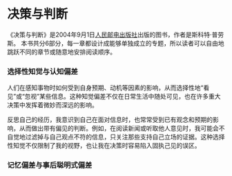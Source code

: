 # 决策与判断

《决策与判断》是2004年9月1日[人民邮电出版社](https://baike.baidu.com/item/人民邮电出版社/905716?fromModule=lemma_inlink)出版的图书，作者是斯科特·普劳斯。 本书共分6部分，每一章都设计成能够单独成立的专题，所以读者可以自由地跳跃不同的章节或随意地安排阅读顺序。

### 选择性知觉与认知偏差

人们在感知事物时如何受到自身预期、动机等因素的影响，从而选择性地“看见”或“忽视”某些信息。这种知觉偏差不仅在日常生活中随处可见，也在许多重大决策中发挥着微妙而深远的影响。

反思自己的经历，我意识到自己在面对信息时，也常常受到已有观念和预期的影响，从而做出带有偏见的判断。例如，在阅读新闻或听取他人意见时，我可能会不自觉地过滤掉与自己观点不符的信息，只关注那些支持自己立场的证据。这种选择性知觉不仅限制了我的视野，也让我在决策时容易陷入固执己见的误区。

### 记忆偏差与事后聪明式偏差